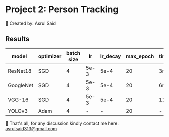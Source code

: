 # Project 2: Person Tracking
📁 Created by: Asrul Said

## Results
model     | optimizer | batch size |  lr  | lr_decay | max_epoch | time/epoch | mAP<sup>val<br>50-95 | mAP<sup>val<br>50
----------|-----------|------------|------|----------|-----------|------------|----------------------|------------------
ResNet18  | SGD       | 4          | 5e-3 |   5e-4   |     20    |   3m 37s   | 0.239                |0.545
GoogleNet | SGD       | 4          | 5e-3 |   5e-4   |     20    |   6m 9s    | 0.230                |0.540
VGG-16    | SGD       | 4          | 5e-3 |   5e-4   |     20    |   11m 34s  | 0.242                |0.549
YOLOv3    | Adam      | 4          | -    | -        |     20    | -          | -                    |-
  
📨 That's all, for any discussion kindly contact me here: asrulsaid313@gmail.com
